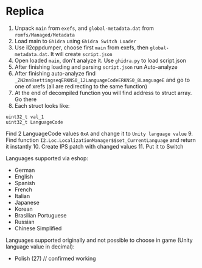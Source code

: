 # Replica

1. Unpack `main` from `exefs`, and `global-metadata.dat` from `romfs/Managed/Metadata`
2. Load main to `Ghidra` using `Ghidra Switch Loader`
3. Use il2cppdumper, choose first `main` from exefs, then `global-metadata.dat`. It will create `script.json`
4. Open loaded `main`, don't analyze it. Use `ghidra.py` to load script.json
5. After finishing loading and parsing `script.json` run Auto-analyze
6. After finishing auto-analyze find `_ZN2nn8settingseqERKNS0_12LanguageCodeERKNS0_8LanguageE` and go to one of xrefs (all are redirecting to the same function)
7. At the end of decompiled function you will find address to struct array. Go there
8. Each struct looks like:
```
uint32_t val_1
uint32_t LanguageCode
```
Find 2 LanguageCode values `0xA` and change it to `Unity language value`
9. Find function `I2.Loc.LocalizationManager$$set_CurrentLanguage` and return it instantly
10. Create IPS patch with changed values
11. Put it to Switch

Languages supported via eshop:
- German
- English
- Spanish
- French
- Italian
- Japanese
- Korean
- Brasilian Portuguese
- Russian
- Chinese Simplified

Languages supported originally and not possible to choose in game (Unity language value in decimal):
- Polish (27) // confirmed working

